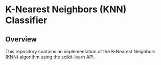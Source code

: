 # K-Nearest Neighbors (KNN) Classifier

## Overview
This repository contains an implementation of the K-Nearest Neighbors (KNN) algorithm using the scikit-learn API.
